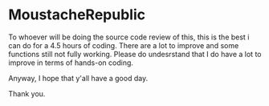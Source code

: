 # MoustacheRepublic

To whoever will be doing the source code review of this, this is the best i can do for a 4.5 hours of coding. There are a lot to improve and some functions still not fully working. Please do undesrstand that I do have a lot to improve in terms of hands-on coding. 

Anyway, I hope that y'all have a good day.

Thank you.

